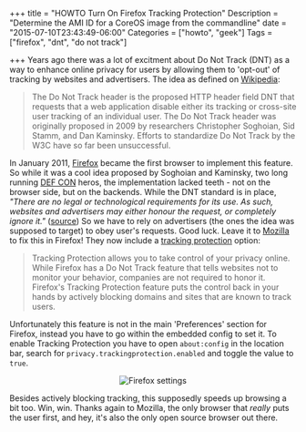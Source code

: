 +++
title = "HOWTO Turn On Firefox Tracking Protection"
Description = "Determine the AMI ID for a CoreOS image from the commandline"
date = "2015-07-10T23:43:49-06:00"
Categories = ["howto", "geek"]
Tags = ["firefox", "dnt", "do not track"]

+++
Years ago there was a lot of excitment about Do Not Track (DNT) as a way to enhance online privacy for users by allowing them to 'opt-out' of tracking by websites and advertisers. The idea as defined on [Wikipedia](https://en.wikipedia.org/wiki/List_of_HTTP_header_fields):

> The Do Not Track header is the proposed HTTP header field DNT that requests that a web application disable either its tracking or cross-site user tracking of an individual user. The Do Not Track header was originally proposed in 2009 by researchers Christopher Soghoian, Sid Stamm, and Dan Kaminsky. Efforts to standardize Do Not Track by the W3C have so far been unsuccessful.
<!--more-->
In January 2011, [Firefox](http://mozilla-firefox.com/) became the first browser to implement this feature. So while it was a cool idea proposed by Soghoian and Kaminsky, two long running [DEF CON](https://defcon.org/) heros, the implementation lacked teeth - not on the browser side, but on the backends. While the DNT standard is in place, <i>"There are no legal or technological requirements for its use. As such, websites and advertisers may either honour the request, or completely ignore it."</i> ([source](https://en.wikipedia.org/wiki/Do_Not_Track#cite_note-bi-gapingflaw-25)) So we have to rely on advertisers (the ones the idea was supposed to target) to obey user's requests. Good luck. Leave it to [Mozilla](https://mozilla.org) to fix this in Firefox! They now include a [tracking protection](https://support.mozilla.org/en-US/kb/tracking-protection-firefox#w_how-to-turn-on-tracking-protection) option:

> Tracking Protection allows you to take control of your privacy online. While Firefox has a Do Not Track feature that tells websites not to monitor your behavior, companies are not required to honor it. Firefox's Tracking Protection feature puts the control back in your hands by actively blocking domains and sites that are known to track users. 

Unfortunately this feature is not in the main 'Preferences' section for Firefox, instead you have to go within the embedded config to set it. To enable Tracking Protection you have to open `about:config` in the location bar, search for `privacy.trackingprotection.enabled` and toggle the value to `true`. 
<div align="center"><img src="/2015/dnt.png" border="0" alt="Firefox settings"></div>

Besides actively blocking tracking, this supposedly speeds up browsing a bit too. Win, win. Thanks again to Mozilla, the only browser that *really* puts the user first, and hey, it's also the only open source browser out there.
